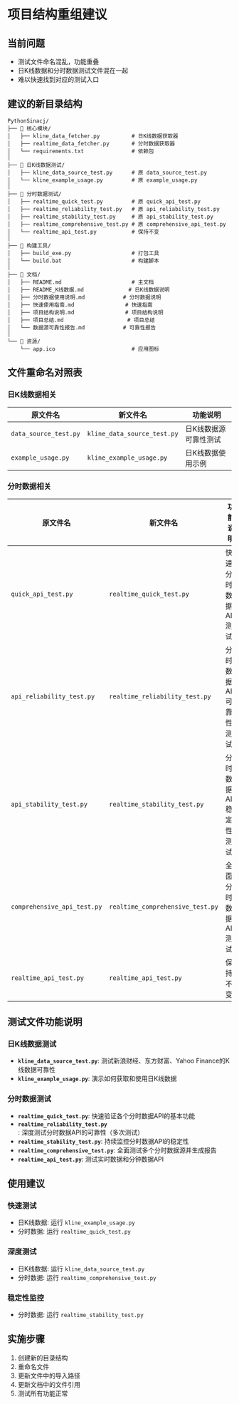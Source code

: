 # 项目结构重组建议

## 当前问题
- 测试文件命名混乱，功能重叠
- 日K线数据和分时数据测试文件混在一起
- 难以快速找到对应的测试入口

## 建议的新目录结构

```
PythonSinacj/
├── 📁 核心模块/
│   ├── kline_data_fetcher.py          # 日K线数据获取器
│   ├── realtime_data_fetcher.py       # 分时数据获取器
│   └── requirements.txt               # 依赖包
│
├── 📁 日K线数据测试/
│   ├── kline_data_source_test.py      # 原 data_source_test.py
│   └── kline_example_usage.py         # 原 example_usage.py
│
├── 📁 分时数据测试/
│   ├── realtime_quick_test.py         # 原 quick_api_test.py
│   ├── realtime_reliability_test.py   # 原 api_reliability_test.py
│   ├── realtime_stability_test.py     # 原 api_stability_test.py
│   ├── realtime_comprehensive_test.py # 原 comprehensive_api_test.py
│   └── realtime_api_test.py           # 保持不变
│
├── 📁 构建工具/
│   ├── build_exe.py                   # 打包工具
│   └── build.bat                      # 构建脚本
│
├── 📁 文档/
│   ├── README.md                      # 主文档
│   ├── README_K线数据.md              # 日K线数据说明
│   ├── 分时数据使用说明.md            # 分时数据说明
│   ├── 快速使用指南.md                # 快速指南
│   ├── 项目结构说明.md                # 项目结构说明
│   ├── 项目总结.md                    # 项目总结
│   └── 数据源可靠性报告.md            # 可靠性报告
│
└── 📁 资源/
    └── app.ico                        # 应用图标
```

## 文件重命名对照表

### 日K线数据相关
| 原文件名 | 新文件名 | 功能说明 |
|---------|---------|---------|
| `data_source_test.py` | `kline_data_source_test.py` | 日K线数据源可靠性测试 |
| `example_usage.py` | `kline_example_usage.py` | 日K线数据使用示例 |

### 分时数据相关  
| 原文件名 | 新文件名 | 功能说明 |
|---------|---------|---------|
| `quick_api_test.py` | `realtime_quick_test.py` | 快速分时数据API测试 |
| `api_reliability_test.py` | `realtime_reliability_test.py` | 分时数据API可靠性测试 |
| `api_stability_test.py` | `realtime_stability_test.py` | 分时数据API稳定性测试 |
| `comprehensive_api_test.py` | `realtime_comprehensive_test.py` | 全面分时数据API测试 |
| `realtime_api_test.py` | `realtime_api_test.py` | 保持不变 |

## 测试文件功能说明

### 日K线数据测试
- **`kline_data_source_test.py`**: 测试新浪财经、东方财富、Yahoo Finance的K线数据可靠性
- **`kline_example_usage.py`**: 演示如何获取和使用日K线数据

### 分时数据测试
- **`realtime_quick_test.py`**: 快速验证各个分时数据API的基本功能
- **`realtime_reliability_test.py`**: 深度测试分时数据API的可靠性（多次测试）
- **`realtime_stability_test.py`**: 持续监控分时数据API的稳定性
- **`realtime_comprehensive_test.py`**: 全面测试多个分时数据源并生成报告
- **`realtime_api_test.py`**: 测试实时数据和分钟数据API

## 使用建议

### 快速测试
- 日K线数据: 运行 `kline_example_usage.py`
- 分时数据: 运行 `realtime_quick_test.py`

### 深度测试
- 日K线数据: 运行 `kline_data_source_test.py`
- 分时数据: 运行 `realtime_comprehensive_test.py`

### 稳定性监控
- 分时数据: 运行 `realtime_stability_test.py`

## 实施步骤
1. 创建新的目录结构
2. 重命名文件
3. 更新文件中的导入路径
4. 更新文档中的文件引用
5. 测试所有功能正常 